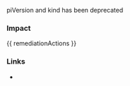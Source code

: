 
piVersion and kind has been deprecated

### Impact
<!-- Add Impact here -->

<!-- DO NOT CHANGE -->
{{ remediationActions }}

### Links
- 


